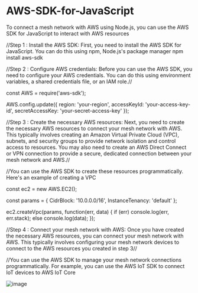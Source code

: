 # AWS-SDK-for-JavaScript
To connect a mesh network with AWS using Node.js, you can use the AWS SDK for JavaScript to interact with AWS resources




//Step 1 :   Install the AWS SDK: First, you need to install the AWS SDK for JavaScript. You can do this using npm, Node.js's package manager
npm install aws-sdk

//Step 2 :   Configure AWS credentials: Before you can use the AWS SDK, you need to configure your AWS credentials. You can do this using environment variables, a shared credentials file, or an IAM role.//

const AWS = require('aws-sdk');

AWS.config.update({
    region: 'your-region',
    accessKeyId: 'your-access-key-id',
    secretAccessKey: 'your-secret-access-key'
});


//Step 3 : Create the necessary AWS resources: Next, you need to create the necessary AWS resources to connect your mesh network with AWS. This typically involves creating an Amazon Virtual Private Cloud (VPC), subnets, and security groups to provide network isolation and control access to resources. You may also need to create an AWS Direct Connect or VPN connection to provide a secure, dedicated connection between your mesh network and AWS.//


//You can use the AWS SDK to create these resources programmatically. Here's an example of creating a VPC

const ec2 = new AWS.EC2();

const params = {
    CidrBlock: '10.0.0.0/16',
    InstanceTenancy: 'default'
};

ec2.createVpc(params, function(err, data) {
    if (err) console.log(err, err.stack);
    else console.log(data);
});


//Step 4 :  Connect your mesh network with AWS: Once you have created the necessary AWS resources, you can connect your mesh network with AWS. This typically involves configuring your mesh network devices to connect to the AWS resources you created in step 3//

//You can use the AWS SDK to manage your mesh network connections programmatically. For example, you can use the AWS IoT SDK to connect IoT devices to AWS IoT Core

![image](https://user-images.githubusercontent.com/127158314/227664438-30e17cdf-e3e3-4556-9194-f4af0e42a3e9.png)




